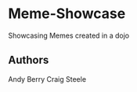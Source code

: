 Meme-Showcase
=============

Showcasing Memes created in a dojo


## Authors 
Andy Berry
Craig Steele


